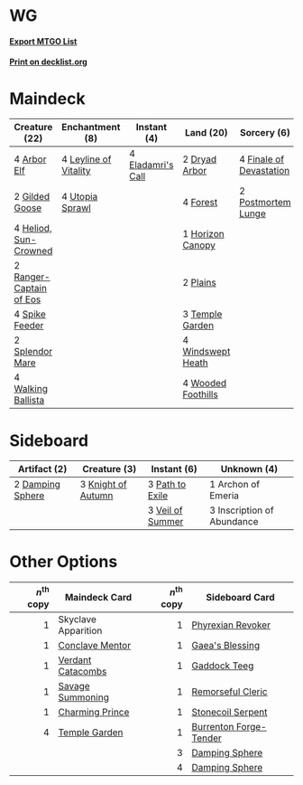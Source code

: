 # WG

#### [Export MTGO List](../collection/WG/WG.txt)
#### [Print on decklist.org](http://decklist.org/?deckmain=4%09Arbor%20Elf%0A2%09Dryad%20Arbor%0A4%09Eladamri's%20Call%0A4%09Finale%20of%20Devastation%0A4%09Forest%0A2%09Gilded%20Goose%0A4%09Heliod,%20Sun-Crowned%0A1%09Horizon%20Canopy%0A4%09Leyline%20of%20Vitality%0A2%09Plains%0A2%09Postmortem%20Lunge%0A2%09Ranger-Captain%20of%20Eos%0A4%09Spike%20Feeder%0A2%09Splendor%20Mare%0A3%09Temple%20Garden%0A4%09Utopia%20Sprawl%0A4%09Walking%20Ballista%0A4%09Windswept%20Heath%0A4%09Wooded%20Foothills&deckside=1%09Archon%20of%20Emeria%0A2%09Damping%20Sphere%0A3%09Inscription%20of%20Abundance%0A3%09Knight%20of%20Autumn%0A3%09Path%20to%20Exile%0A3%09Veil%20of%20Summer)
# Maindeck

|                                          Creature (22)                                           |                                        Enchantment (8)                                         |                                        Instant (4)                                         |                                          Land (20)                                          |                                           Sorcery (6)                                            |
|--------------------------------------------------------------------------------------------------|------------------------------------------------------------------------------------------------|--------------------------------------------------------------------------------------------|---------------------------------------------------------------------------------------------|--------------------------------------------------------------------------------------------------|
|4 [Arbor Elf](http://gatherer.wizards.com/Pages/Card/Details.aspx?multiverseid=442149)            |4 [Leyline of Vitality](http://gatherer.wizards.com/Pages/Card/Details.aspx?multiverseid=205031)|4 [Eladamri's Call](http://gatherer.wizards.com/Pages/Card/Details.aspx?multiverseid=442192)|2 [Dryad Arbor](http://gatherer.wizards.com/Pages/Card/Details.aspx?multiverseid=136196)     |4 [Finale of Devastation](http://gatherer.wizards.com/Pages/Card/Details.aspx?multiverseid=461087)|
|2 [Gilded Goose](http://gatherer.wizards.com/Pages/Card/Details.aspx?multiverseid=473122)         |4 [Utopia Sprawl](http://gatherer.wizards.com/Pages/Card/Details.aspx?multiverseid=442181)      |                                                                                            |4 [Forest](http://gatherer.wizards.com/Pages/Card/Details.aspx?multiverseid=439860)          |2 [Postmortem Lunge](http://gatherer.wizards.com/Pages/Card/Details.aspx?multiverseid=233054)     |
|4 [Heliod, Sun-Crowned](http://gatherer.wizards.com/Pages/Card/Details.aspx?multiverseid=476269)  |                                                                                                |                                                                                            |1 [Horizon Canopy](http://gatherer.wizards.com/Pages/Card/Details.aspx?multiverseid=409571)  |                                                                                                  |
|2 [Ranger-Captain of Eos](http://gatherer.wizards.com/Pages/Card/Details.aspx?multiverseid=463970)|                                                                                                |                                                                                            |2 [Plains](http://gatherer.wizards.com/Pages/Card/Details.aspx?multiverseid=439856)          |                                                                                                  |
|4 [Spike Feeder](http://gatherer.wizards.com/Pages/Card/Details.aspx?multiverseid=21113)          |                                                                                                |                                                                                            |3 [Temple Garden](http://gatherer.wizards.com/Pages/Card/Details.aspx?multiverseid=405112)   |                                                                                                  |
|2 [Splendor Mare](http://gatherer.wizards.com/Pages/Card/Details.aspx?multiverseid=479552)        |                                                                                                |                                                                                            |4 [Windswept Heath](http://gatherer.wizards.com/Pages/Card/Details.aspx?multiverseid=405115) |                                                                                                  |
|4 [Walking Ballista](http://gatherer.wizards.com/Pages/Card/Details.aspx?multiverseid=423848)     |                                                                                                |                                                                                            |4 [Wooded Foothills](http://gatherer.wizards.com/Pages/Card/Details.aspx?multiverseid=405116)|                                                                                                  |


# Sideboard

|                                       Artifact (2)                                        |                                        Creature (3)                                         |                                        Instant (6)                                        |       Unknown (4)        |
|-------------------------------------------------------------------------------------------|---------------------------------------------------------------------------------------------|-------------------------------------------------------------------------------------------|--------------------------|
|2 [Damping Sphere](http://gatherer.wizards.com/Pages/Card/Details.aspx?multiverseid=443101)|3 [Knight of Autumn](http://gatherer.wizards.com/Pages/Card/Details.aspx?multiverseid=452933)|3 [Path to Exile](http://gatherer.wizards.com/Pages/Card/Details.aspx?multiverseid=220511) |1 Archon of Emeria        |
|                                                                                           |                                                                                             |3 [Veil of Summer](http://gatherer.wizards.com/Pages/Card/Details.aspx?multiverseid=466952)|3 Inscription of Abundance|


# Other Options

|*n*<sup>th</sup> copy|                                       Maindeck Card                                        |*n*<sup>th</sup> copy|                                         Sideboard Card                                          |
|--------------------:|--------------------------------------------------------------------------------------------|--------------------:|-------------------------------------------------------------------------------------------------|
|                    1|Skyclave Apparition                                                                         |                    1|[Phyrexian Revoker](http://gatherer.wizards.com/Pages/Card/Details.aspx?multiverseid=383343)     |
|                    1|[Conclave Mentor](http://gatherer.wizards.com/Pages/Card/Details.aspx?multiverseid=485539)  |                    1|[Gaea's Blessing](http://gatherer.wizards.com/Pages/Card/Details.aspx?multiverseid=417433)       |
|                    1|[Verdant Catacombs](http://gatherer.wizards.com/Pages/Card/Details.aspx?multiverseid=405113)|                    1|[Gaddock Teeg](http://gatherer.wizards.com/Pages/Card/Details.aspx?multiverseid=140188)          |
|                    1|[Savage Summoning](http://gatherer.wizards.com/Pages/Card/Details.aspx?multiverseid=370710) |                    1|[Remorseful Cleric](http://gatherer.wizards.com/Pages/Card/Details.aspx?multiverseid=447169)     |
|                    1|[Charming Prince](http://gatherer.wizards.com/Pages/Card/Details.aspx?multiverseid=472970)  |                    1|[Stonecoil Serpent](http://gatherer.wizards.com/Pages/Card/Details.aspx?multiverseid=473197)     |
|                    4|[Temple Garden](http://gatherer.wizards.com/Pages/Card/Details.aspx?multiverseid=405112)    |                    1|[Burrenton Forge-Tender](http://gatherer.wizards.com/Pages/Card/Details.aspx?multiverseid=438580)|
|                     |                                                                                            |                    3|[Damping Sphere](http://gatherer.wizards.com/Pages/Card/Details.aspx?multiverseid=443101)        |
|                     |                                                                                            |                    4|[Damping Sphere](http://gatherer.wizards.com/Pages/Card/Details.aspx?multiverseid=443101)        |

